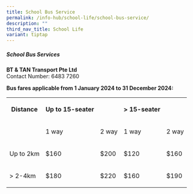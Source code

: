 ```yaml
---
title: School Bus Service
permalink: /info-hub/school-life/school-bus-service/
description: ""
third_nav_title: School Life
variant: tiptap
---
```

<h5><strong>School Bus Services</strong></h5>
<p><strong>BT &amp; TAN Transport Pte Ltd<br></strong>Contact Number: 6483
7260</p>
<p><strong>Bus fares applicable from 1 January 2024 to 31 December 2024:</strong>
</p>
<table style="minWidth: 125px">
<colgroup>
<col>
<col>
<col>
<col>
<col>
</colgroup>
<tbody>
<tr>
<th rowspan="1" colspan="1">
<p>Distance
<br>
</p>
</th>
<th rowspan="1" colspan="1">
<p>Up to 15-seater</p>
</th>
<th rowspan="1" colspan="1">
<p></p>
</th>
<th rowspan="1" colspan="1">
<p>&gt; 15-seater</p>
</th>
<th rowspan="1" colspan="1">
<p>
<br>
</p>
</th>
</tr>
<tr>
<td rowspan="1" colspan="1">
<p>
<br>
</p>
</td>
<td rowspan="1" colspan="1">
<p>1 way
<br>
</p>
</td>
<td rowspan="1" colspan="1">
<p>2 way
<br>
</p>
</td>
<td rowspan="1" colspan="1">
<p>1 way
<br>
</p>
</td>
<td rowspan="1" colspan="1">
<p>2 way
<br>
</p>
</td>
</tr>
<tr>
<td rowspan="1" colspan="1">
<p>Up to 2km
<br>
</p>
</td>
<td rowspan="1" colspan="1">
<p>$160
<br>
</p>
</td>
<td rowspan="1" colspan="1">
<p>$200
<br>
</p>
</td>
<td rowspan="1" colspan="1">
<p>$120
<br>
</p>
</td>
<td rowspan="1" colspan="1">
<p>$160
<br>
</p>
</td>
</tr>
<tr>
<td rowspan="1" colspan="1">
<p>&gt; 2-4km
<br>
</p>
</td>
<td rowspan="1" colspan="1">
<p>$180
<br>
</p>
</td>
<td rowspan="1" colspan="1">
<p>$220
<br>
</p>
</td>
<td rowspan="1" colspan="1">
<p>$160
<br>
</p>
</td>
<td rowspan="1" colspan="1">
<p>$190
<br>
</p>
</td>
</tr>
</tbody>
</table>
<p></p>